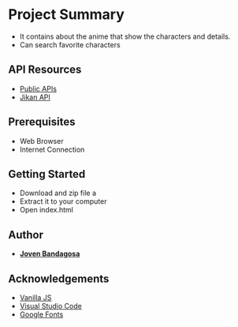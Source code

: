 # Project Summary
* It contains about the anime that show the characters and details.
* Can search favorite characters

## API Resources

* [Public APIs](https://github.com/public-apis/public-apis)
* [Jikan API](https://jikan.moe)

## Prerequisites

  - Web Browser
  - Internet Connection

## Getting Started

* Download and zip file a
* Extract it to your computer
* Open index.html

## Author

* [**Joven Bandagosa**](https://github.com/jovenbandagosa)

## Acknowledgements

- [Vanilla JS](<[[http://vanilla-js.com/](http://vanilla-js.com/)]([http://vanilla-js.com/](http://vanilla-js.com/))>)
- [Visual Studio Code](<([https://code.visualstudio.com/](https://code.visualstudio.com/))>)
- [Google Fonts](https://fonts.google.com)

